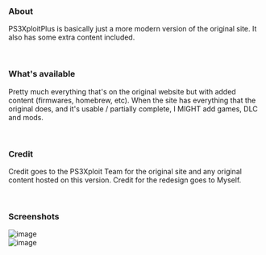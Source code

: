 ### About
PS3XploitPlus is basically just a more modern version of the original site. It also has some extra content included.

<br>  

### What's available
Pretty much everything that's on the original website but with added content (firmwares, homebrew, etc). When the site has everything that the original does, and it's usable / partially complete, I MIGHT add games, DLC and mods.

<br>  

### Credit
Credit goes to the PS3Xploit Team for the original site and any original content hosted on this version. Credit for the redesign goes to Myself.

<br>  

### Screenshots
![image](https://github.com/user-attachments/assets/5bad2156-7d89-4b94-bafb-d5e60bbd8d81)  
![image](https://github.com/user-attachments/assets/039804f0-48c6-4c5d-9ffe-7fda98abc41c)

